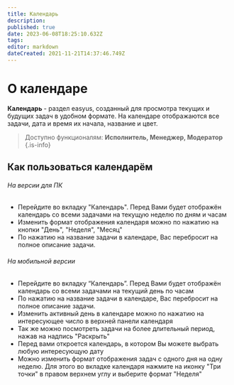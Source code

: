 ```yaml
---
title: Календарь
description: 
published: true
date: 2023-06-08T18:25:10.632Z
tags: 
editor: markdown
dateCreated: 2021-11-21T14:37:46.749Z
---
```


# О календаре
**Календарь** - раздел easyus, созданный для просмотра текущих и будущих задач в удобном формате.
На календаре отображаются все задачи, дата и время их начала, название и цвет. 
> Доступно функционалям: **Исполнитель, Менеджер, Модератор**
{.is-info}

## Как пользоваться календарём

###### На версии для ПК

- Перейдите во вкладку "Календарь". Перед Вами будет отображён календарь со всеми задачами на текущую неделю по дням и часам
- Изменить формат отображения календаря можно по нажатию на кнопки "День", "Неделя", "Месяц"
- По нажатию на название задачи в календаре, Вас перебросит на полное описание задачи.

###### На мобильной версии

- Перейдите во вкладку “Календарь”. Перед Вами будет отображён календарь со всеми задачами на текущий день по часам
- По нажатию на название задачи в календаре, Вас перебросит на полное описание задачи.
- Изменить активный день в календаре можно по нажатию на интересующее число в верхней панели календаря
- Так же можно посмотреть задачи на более длительный период, нажав на надпись "Раскрыть"
- Перед вами откроется календарь, в котором Вы можете выбрать любую интересующую дату
- Можно изменить формат отображения задач с одного дня на одну неделю. Для этого во вкладке календаря нажмите на иконку "Три точки" в правом верхнем углу и выберите формат "Неделя"